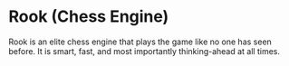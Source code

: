 # Rook (Chess Engine)

Rook is an elite chess engine that plays the game like no one has seen before. It is smart, fast, and most importantly thinking-ahead at all times.
